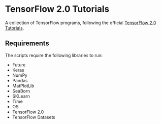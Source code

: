 # TensorFlow 2.0 Tutorials
A collection of TensorFlow programs, following the official [TensorFlow 2.0 Tutorials](https://www.tensorflow.org/alpha).

## Requirements
The scripts require the following libraries to run:
* Future
* Keras
* NumPy
* Pandas
* MatPlotLib
* SeaBorn
* SKLearn
* Time
* OS
* TensorFlow 2.0
* TensorFlow Datasets